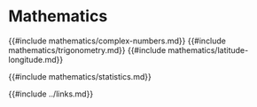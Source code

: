# Mathematics

{{#include mathematics/complex-numbers.md}}
{{#include mathematics/trigonometry.md}}
{{#include mathematics/latitude-longitude.md}}

{{#include mathematics/statistics.md}}

{{#include ../links.md}}
